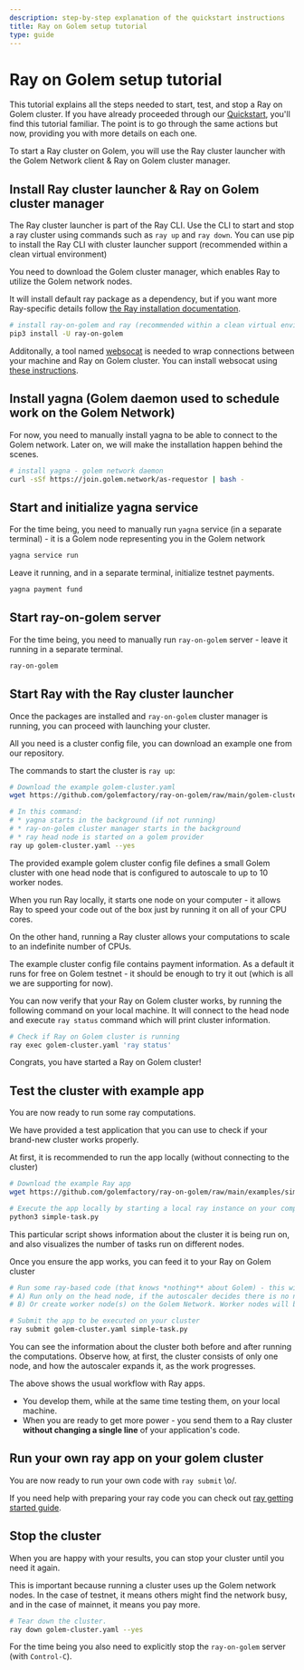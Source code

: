 ```yaml
---
description: step-by-step explanation of the quickstart instructions
title: Ray on Golem setup tutorial
type: guide 
---
```


# Ray on Golem setup tutorial 

This tutorial explains all the steps needed to start, test, and stop a Ray on Golem cluster. 
If you have already proceeded through our [Quickstart](/docs/creators/ray/quickstart), you'll find this tutorial familiar. 
The point is to go through the same actions but now, providing you with more details on each one.

To start a Ray cluster on Golem, you will use the Ray cluster launcher with the Golem Network client & Ray on Golem cluster manager.

## Install Ray cluster launcher & Ray on Golem cluster manager

The Ray cluster launcher is part of the Ray CLI. Use the CLI to start and stop a ray cluster using commands such as `ray up` and `ray down`. 
You can use pip to install the Ray CLI with cluster launcher support (recommended within a clean virtual environment)

You need to download the Golem cluster manager, which enables Ray to utilize the Golem network nodes.

It will install default ray package as a dependency, but if you want more Ray-specific details follow [the Ray installation documentation](https://docs.ray.io/en/latest/ray-overview/installation.html#installation).

```bash
# install ray-on-golem and ray (recommended within a clean virtual environment)
pip3 install -U ray-on-golem
```

Additonally, a tool named [websocat](https://lib.rs/crates/websocat) is needed to wrap connections between your machine and Ray on Golem cluster.
You can install websocat using [these instructions](https://lindevs.com/install-websocat-on-ubuntu/).

## Install yagna (Golem daemon used to schedule work on the Golem Network)

For now, you need to manually install yagna to be able to connect to the Golem network.
Later on, we will make the installation happen behind the scenes.

```bash
# install yagna - golem network daemon
curl -sSf https://join.golem.network/as-requestor | bash -
```

## Start and initialize yagna service

For the time being, you need to manually run `yagna` service (in a separate terminal) - it is a Golem node representing you in the Golem network

```bash
yagna service run
```

Leave it running, and in a separate terminal, initialize testnet payments.
```bash
yagna payment fund
```

## Start ray-on-golem server

For the time being, you need to manually run `ray-on-golem` server - leave it running in a separate terminal.

```bash
ray-on-golem
```

## Start Ray with the Ray cluster launcher

Once the packages are installed and `ray-on-golem` cluster manager is running, you can proceed with launching your cluster.

All you need is a cluster config file, you can download an example one from our repository.

The commands to start the cluster is `ray up`:

```bash
# Download the example golem-cluster.yaml
wget https://github.com/golemfactory/ray-on-golem/raw/main/golem-cluster.yaml

# In this command:
# * yagna starts in the background (if not running)
# * ray-on-golem cluster manager starts in the background
# * ray head node is started on a golem provider
ray up golem-cluster.yaml --yes

```

The provided example golem cluster config file defines a small Golem cluster with one head node 
that is configured to autoscale to up to 10 worker nodes.

When you run Ray locally, it starts one node on your computer - it allows Ray to speed your code out of the box just by running it on all of your CPU cores.

On the other hand, running a Ray cluster allows your computations to scale to an indefinite number of CPUs.

The example cluster config file contains payment information. As a default it runs for free on Golem testnet - it should be enough to try it out (which is all we are supporting for now).

You can now verify that your Ray on Golem cluster works, by running the following command on your local machine. 
It will connect to the head node and execute `ray status` command which will print cluster information.

```bash
# Check if Ray on Golem cluster is running 
ray exec golem-cluster.yaml 'ray status'

```

Congrats, you have started a Ray on Golem cluster!



## Test the cluster with example app

You are now ready to run some ray computations. 

We have provided a test application that you can use to check if your brand-new cluster works properly.

At first, it is recommended to run the app locally (without connecting to the cluster)

```bash
# Download the example Ray app
wget https://github.com/golemfactory/ray-on-golem/raw/main/examples/simple-task.py 

# Execute the app locally by starting a local ray instance on your computer
python3 simple-task.py
```

This particular script shows information about the cluster it is being run on, and also visualizes the number of tasks run on different nodes.

Once you ensure the app works, you can feed it to your Ray on Golem cluster

```bash
# Run some ray-based code (that knows *nothing** about Golem) - this will either:
# A) Run only on the head node, if the autoscaler decides there is no need for a worker node
# B) Or create worker node(s) on the Golem Network. Worker nodes will be later auto-terminated by the autoscaler

# Submit the app to be executed on your cluster
ray submit golem-cluster.yaml simple-task.py
```

You can see the information about the cluster both before and after running the computations.
Observe how, at first, the cluster consists of only one node, and how the autoscaler expands it, as the work progresses.

The above shows the usual workflow with Ray apps.
- You develop them, while at the same time testing them, on your local machine.
- When you are ready to get more power - you send them to a Ray cluster **without changing a single line** of your application's code.

## Run your own ray app on your golem cluster

You are now ready to run your own code with `ray submit` \o/.

If you need help with preparing your ray code you can check out [ray getting started guide](https://docs.ray.io/en/latest/ray-core/walkthrough.html). 


## Stop the cluster

When you are happy with your results, you can stop your cluster until you need it again.

This is important because running a cluster uses up the Golem network nodes. In the case of testnet, it means others might find the network busy, and in the case of mainnet, it means you pay more.

```bash
# Tear down the cluster.
ray down golem-cluster.yaml --yes
```

For the time being you also need to explicitly stop the `ray-on-golem` server (with `Control-C`).

